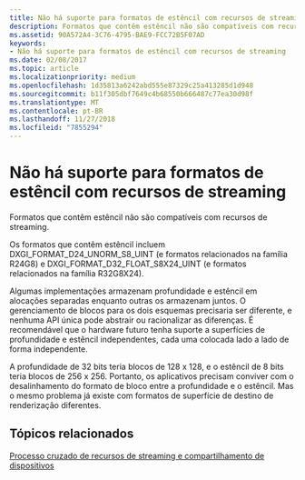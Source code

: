 ```yaml
---
title: Não há suporte para formatos de estêncil com recursos de streaming
description: Formatos que contêm estêncil não são compatíveis com recursos de streaming.
ms.assetid: 90A572A4-3C76-4795-BAE9-FCC72B5F07AD
keywords:
- Não há suporte para formatos de estêncil com recursos de streaming
ms.date: 02/08/2017
ms.topic: article
ms.localizationpriority: medium
ms.openlocfilehash: 1d35813a6242abd555e87329c25a413285d1d948
ms.sourcegitcommit: b11f305dbf7649c4b68550b666487c77ea30d98f
ms.translationtype: MT
ms.contentlocale: pt-BR
ms.lasthandoff: 11/27/2018
ms.locfileid: "7855294"
---
```

# <a name="stencil-formats-not-supported-with-streaming-resources"></a>Não há suporte para formatos de estêncil com recursos de streaming


Formatos que contêm estêncil não são compatíveis com recursos de streaming.

Os formatos que contêm estêncil incluem DXGI\_FORMAT\_D24\_UNORM\_S8\_UINT (e formatos relacionados na família R24G8) e DXGI\_FORMAT\_D32\_FLOAT\_S8X24\_UINT (e formatos relacionados na família R32G8X24).

Algumas implementações armazenam profundidade e estêncil em alocações separadas enquanto outras os armazenam juntos. O gerenciamento de blocos para os dois esquemas precisaria ser diferente, e nenhuma API única pode abstrair ou racionalizar as diferenças. É recomendável que o hardware futuro tenha suporte a superfícies de profundidade e estêncil independentes, cada uma colocada lado a lado de forma independente.

A profundidade de 32 bits teria blocos de 128 x 128, e o estêncil de 8 bits teria blocos de 256 x 256. Portanto, os aplicativos precisam conviver com o desalinhamento do formato de bloco entre a profundidade e o estêncil. Mas o mesmo problema já existe com formatos de superfície de destino de renderização diferentes.

## <a name="span-idrelated-topicsspanrelated-topics"></a><span id="related-topics"></span>Tópicos relacionados


[Processo cruzado de recursos de streaming e compartilhamento de dispositivos](streaming-resource-cross-process-and-device-sharing.md)

 

 




